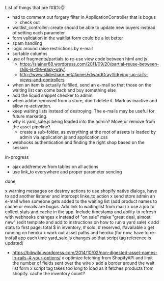 List of things that are f#$%@

- had to comment out forgery filter in ApplicationController that is bogus
  - check out <input name="authenticity_token" value="<%= form_authenticity_token %>" type="hidden">
- waitlist_controller::create should be able to update new buyers instead of setting each parameter
- form validation in the waitlist form could be a lot better
- spam handling
- logic around raise restrictions by e-mail
- sortable columns
- use of fragments/partials to re-use view code between html and js
  - https://slainer68.wordpress.com/2011/09/20/partial-reuse-between-rails-js-the-easy-way/
  - http://www.slideshare.net/JamesEdwardGrayII/drying-up-rails-views-and-controllers
- when an item is actually fulfilled, send an e-mail so that those on the waiting list can come back and buy something else
- add the liquid snippet checker to admin
- when addon removed from a store, don't delete it. Mark as inactive and allow re-activation.
- keep waiting lists instead of destroying. The e-mails may be useful for future marketing.
- why is yard_sale.js being loaded into the admin? Move or remove from the asset pipeline?
  - create a sub-folder, as everything at the root of assets is loaded by admin via application.js and           application.css
- webhooks authentication and finding the right shop based on the session

in-progress

- ajax add/remove from tables on all actions
- use link_to everywhere and proper parameter sending

done

x warning messages on destroy actions to use shopify native dialogs, have to add another listener and intercept linke_to action
x send store admin an e-mail when someone gets added to the waiting list (add product names to cache or emails are bogus. Add link to waitinglist from mail)
x use a job to collect stats and cache in the app. Include timestamp and ability to refresh with webhooks changes
x instead of "on sale" make "great deal, almost new" (edit template and add to instructions on how to run a yard sale)
x add stats to first page: total $ in inventory, # sold, # reserved, #available
x get running on heroku
x work out asset paths and heroku (for now, have to re-install app each time yard_sale.js changes so that script tag reference is updated)
  - https://bibwild.wordpress.com/2014/10/02/non-digested-asset-names-in-rails-4-your-options/
x optimize fetching from ShopifyAPI and limit the number of fields sent over the wire
x add a border around the wait list form
x script tag takes too long to load as it fetches products from shopify. cache the inventory count?
